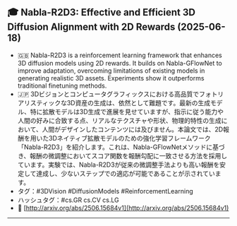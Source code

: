 ## 🎓 Nabla-R2D3: Effective and Efficient 3D Diffusion Alignment with 2D Rewards (2025-06-18)

- 🇬🇧 Nabla-R2D3 is a reinforcement learning framework that enhances 3D diffusion models using 2D rewards. It builds on Nabla-GFlowNet to improve adaptation, overcoming limitations of existing models in generating realistic 3D assets. Experiments show it outperforms traditional finetuning methods.
- 🇯🇵 3Dビジョンとコンピュータグラフィックスにおける高品質でフォトリアリスティックな3D資産の生成は、依然として難題です。最新の生成モデル、特に拡散モデルは3D生成で進展を見せていますが、指示に従う能力や人間の好みに合致する点、リアルなテクスチャや形状、物理的特性の生成において、人間がデザインしたコンテンツには及びません。本論文では、2D報酬を用いた3Dネイティブ拡散モデルのための強化学習フレームワーク「Nabla-R2D3」を紹介します。これは、Nabla-GFlowNetメソッドに基づき、報酬の微調整においてスコア関数を報酬勾配に一致させる方法を採用しています。実験では、Nabla-R2D3が従来の微調整手法よりも高い報酬を安定して達成し、少ないステップでの適応が可能であることが示されています。
- タグ：#3DVision #DiffusionModels #ReinforcementLearning
- ハッシュタグ：#cs.GR cs.CV cs.LG
- 🔗 [http://arxiv.org/abs/2506.15684v1](http://arxiv.org/abs/2506.15684v1)
---

